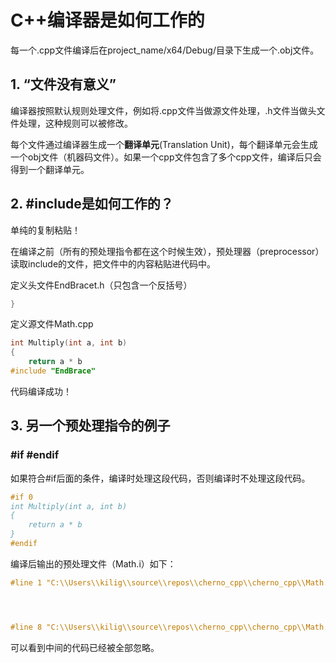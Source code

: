 # C++编译器是如何工作的

<!--more-->
每一个.cpp文件编译后在project_name/x64/Debug/目录下生成一个.obj文件。

## 1. “文件没有意义”

编译器按照默认规则处理文件，例如将.cpp文件当做源文件处理，.h文件当做头文件处理，这种规则可以被修改。

每个文件通过编译器生成一个**翻译单元**(Translation Unit)，每个翻译单元会生成一个obj文件（机器码文件）。如果一个cpp文件包含了多个cpp文件，编译后只会得到一个翻译单元。

## 2. #include是如何工作的？

单纯的复制粘贴！

在编译之前（所有的预处理指令都在这个时候生效），预处理器（preprocessor）读取include的文件，把文件中的内容粘贴进代码中。

定义头文件EndBracet.h（只包含一个反括号）

```c++
}
```

定义源文件Math.cpp

```c++
int Multiply(int a, int b)
{
    return a * b
#include "EndBrace"
```

代码编译成功！

## 3. 另一个预处理指令的例子

### #if   #endif

如果符合#if后面的条件，编译时处理这段代码，否则编译时不处理这段代码。

```C++
#if 0
int Multiply(int a, int b)
{
    return a * b
}
#endif
```

编译后输出的预处理文件（Math.i）如下：

```c++
#line 1 "C:\\Users\\kilig\\source\\repos\\cherno_cpp\\cherno_cpp\\Math.cpp"




#line 8 "C:\\Users\\kilig\\source\\repos\\cherno_cpp\\cherno_cpp\\Math.cpp"
```

可以看到中间的代码已经被全部忽略。











